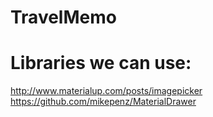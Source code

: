 # TravelMemo



# Libraries we can use:

http://www.materialup.com/posts/imagepicker
https://github.com/mikepenz/MaterialDrawer
 